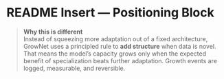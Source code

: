 # README Insert — Positioning Block

> **Why this is different**  
> Instead of squeezing more adaptation out of a fixed architecture, GrowNet uses a principled rule to **add structure** when data is novel. That means the model’s capacity grows only when the expected benefit of specialization beats further adaptation. Growth events are logged, measurable, and reversible.
